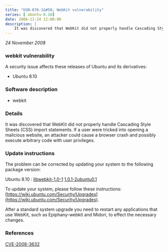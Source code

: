 ```yaml
---
title: "USN-676-1&#58; WebKit vulnerability"
series: [ ubuntu-8.10]
date: 2008-11-24 12:00:00
description: |
    It was discovered that WebKit did not properly handle Cascading Style Sheets (CSS) import statements. If a user were tricked into opening a malicious website, an attacker could cause a browser crash and possibly execute arbitrary code with user privileges. 
--- 
```

 
 

*24 November 2008*

### webkit vulnerability

A security issue affects these releases of Ubuntu and its derivatives:

* Ubuntu 8.10

### Software description

* webkit 

### Details

It was discovered that WebKit did not properly handle Cascading Style Sheets (CSS) import statements. If a user were tricked into opening a malicious website, an attacker could cause a browser crash and possibly execute arbitrary code with user privileges. 

### Update instructions

The problem can be corrected by updating your system to the following package version:

Ubuntu 8.10
 : [libwebkit-1.0-1](https://launchpad.net/ubuntu/+source/webkit) <span> [1.0.1-2ubuntu0.1](https://launchpad.net/ubuntu/+source/webkit/1.0.1-2ubuntu0.1) </span> 

To update your system, please follow these instructions: [https://wiki.ubuntu.com/Security/Upgrades](https://wiki.ubuntu.com/Security/Upgrades).

After a standard system upgrade you need to restart any applications that use WebKit, such as Epiphany-webkit and Midori, to effect the necessary changes. 

### References

 
 [CVE-2008-3632](http://people.ubuntu.com/~ubuntu-security/cve/CVE-2008-3632)
 

